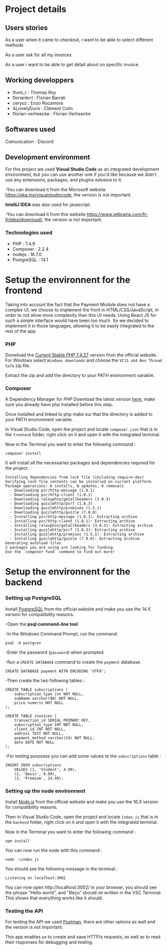 
# Project details
## Users stories
As a user when it came to checkout, i want to be able to select différent methods

As a user ask for all my invoices

As a user i want to be able to get détail about on specific invoice

## Working developpers

<ul>
  <li>thxm_r : Thomas Roy</li>
  <li>florianbrrl : Florian Barrali</li>
  <li>ceryuz : Enzo Rocamora</li>
  <li>ALonelyDuck : Clément Colin</li>
  <li> florian-verheecke : Florian Verheecke </li>
</ul>

## Softwares used

Comunication : Discord

## Development environment

For this project we used **Visual Studio Code** as an integrated development environment, but you can use another one if you'd like because we didn't use any extensions, packages, and plugins exlusive to it.

-You can download it from the Microsoft website https://aka.ms/visualstudiocode, the version is not important.

**IntelliJ IDEA** was also used for javascript.

-You can download it from this website https://www.jetbrains.com/fr-fr/idea/download/, the version is not important.

### Technologies used

<ul>
  <li>PHP : 7.4.9</li>
  <li>Composer : 2.2.4</li>
  <li>nodejs : 16.7.0</li>
  <li>PostgreSQL : 14.1</li>
</ul>

# Setup the environnent for the frontend

Taking into account the fact that the Payment Module does not have a complex UI, we choose to implement the front in HTML/CSS/JavaScript, in order to not allow more complexity than this UI needs. Using React JS for such a simple interface would have been too much. So we decided to implement it in those languages, allowing it to be easily integrated to the rest of the app.

### PHP

Donwload the [Current Stable PHP 7.4.27](https://www.php.net/downloads.php#gpg-7.4) version from the official website.
For Windows select `Windows downloads` and choose the `VC15 x64 Non Thread Safe` zip file.

Extract the zip and add the directory to your PATH environment variable.

### Composer

A Dependency Manager for _PHP_
Download the latest version [here](https://getcomposer.org/), make sure you already have php installed before this step.

Once installed and linked to php make sur that the directory is added to your PATH environment variable.

In Visual Studio Code, open the project and locate `composer.json` that is in the `frontend` folder, right click on it and open it with the integrated terminal.

Now in the Terminal you want to enter the following command :

    composer install

It will install all the necessaries packages and dependencies required for the project.

    Installing dependencies from lock file (including require-dev)
    Verifying lock file contents can be installed on current platform.
    Package operations: 6 installs, 0 updates, 0 removals
      - Downloading psr/http-message (1.0.1)
      - Downloading psr/http-client (1.0.1)
      - Downloading ralouphie/getallheaders (3.0.3)
      - Downloading guzzlehttp/psr7 (1.8.3)
      - Downloading guzzlehttp/promises (1.5.1)
      - Downloading guzzlehttp/guzzle (7.0.0)
      - Installing psr/http-message (1.0.1): Extracting archive
      - Installing psr/http-client (1.0.1): Extracting archive
      - Installing ralouphie/getallheaders (3.0.3): Extracting archive
      - Installing guzzlehttp/psr7 (1.8.3): Extracting archive
      - Installing guzzlehttp/promises (1.5.1): Extracting archive
      - Installing guzzlehttp/guzzle (7.0.0): Extracting archive
    Generating autoload files
    2 packages you are using are looking for funding.
    Use the `composer fund` command to find out more!

# Setup the environnent for the backend

### Setting up PostgreSQL

Install [PostgreSQL](https://www.postgresql.org/download/) from the official website and make you use the 14.X version for compatibility reasons.

-Open the **psql command-line tool**
    
-In the Windows Command Prompt, run the command:
        
    psql -U postgres
        
-Enter the password (`password`) when prompted.

-Run a `CREATE DATABASE` command to create the `payment` database.
    
    CREATE DATABASE payment WITH ENCODING 'UTF8';

-Then create the two following tables :

    CREATE TABLE subscriptions (
        subscription_type int NOT NULL,
        subName varchar(80) NOT NULL,
        price numeric NOT NULL
    );
    
    CREATE TABLE invoices (
        transaction_id SERIAL PRIMARY KEY,
        subscription_type INT NOT NULL,
        client_id INT NOT NULL,
        address TEXT NOT NULL,
        payment_method varchar(24) NOT NULL,
        date DATE NOT NULL
    );
   
-For testing purposes you can add some values to the `subscriptions` table :

    INSERT INTO subscriptions
    	VALUES (1, 'Student', 4.99),
    	(2, 'Basic', 9.99),
    	(3, 'Premium', 14.99);

### Setting up the node environnent

Install [Node.js](https://nodejs.org/en/) from the official website and make you use the 16.X version for compatibility reasons.

Then in Visual Studio Code, open the project and locate `index.js` that is in the `backend` folder, right click on it and open it with the integrated terminal.

Now in the Terminal you want to enter the following command :

    npm install

You can now run the node with this command :

    node .\index.js
    
You should see the following message in the terminal :

    Listening on localhost:3002

You can now open http://localhost:3002/ in your browser, you should see the phrase "Hello world", and "Reçu" should ne written in the VSC Terminal.
This shows that everything works like it should.

### Testing the API

For testing the API we used [Postman](https://www.postman.com/downloads/), there are other options as well and the version is not important.

This app enables us to create and save HTTP/s requests, as well as to read their responses for debugging and testing.
